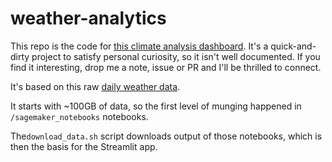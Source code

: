 # weather-analytics

This repo is the code for [this climate analysis dashboard](https://share.streamlit.io/dansbecker/weather-analytics/main). It's a quick-and-dirty project to satisfy personal curiosity, so it isn't well documented. If you find it interesting, drop me a note, issue or PR and I'll be thrilled to connect.

It's based on this raw [daily weather data](https://docs.opendata.aws/noaa-ghcn-pds/readme.html).

It starts with ~100GB of data, so the first level of munging happened in `/sagemaker_notebooks` notebooks.

The`download_data.sh` script downloads output of those notebooks, which is then the basis for the Streamlit app.
